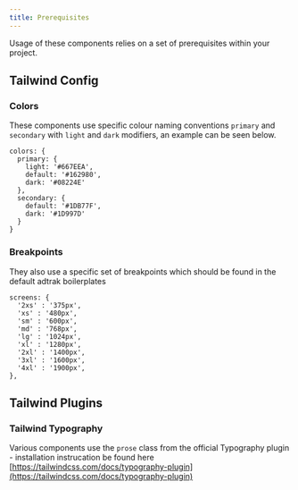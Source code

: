 ```yaml
---
title: Prerequisites
---
```


Usage of these components relies on a set of prerequisites within your project.

## Tailwind Config

### Colors
These components use specific colour naming conventions `primary` and `secondary` with `light` and `dark` modifiers, an example can be seen below.
```
colors: {
  primary: {
    light: '#667EEA',
    default: '#162980',
    dark: '#08224E'
  },
  secondary: {
    default: '#1DB77F',
    dark: '#1D997D'
  }
}
```

### Breakpoints
They also use a specific set of breakpoints which should be found in the default adtrak boilerplates

```
screens: {
  '2xs' : '375px',
  'xs' : '480px',
  'sm' : '600px',
  'md' : '768px',
  'lg' : '1024px',
  'xl' : '1280px',
  '2xl' : '1400px',
  '3xl' : '1600px',
  '4xl' : '1900px',
},
```

## Tailwind Plugins

### Tailwind Typography
Various components use the `prose` class from the official Typography plugin - installation instrucation be found here [https://tailwindcss.com/docs/typography-plugin](https://tailwindcss.com/docs/typography-plugin)